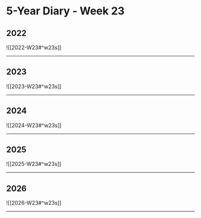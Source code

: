 # 5-Year Diary - Week 23

## 2022
![[2022-W23#^w23s]]

---
## 2023
![[2023-W23#^w23s]]

---
## 2024
![[2024-W23#^w23s]]

---
## 2025
![[2025-W23#^w23s]]

---
## 2026
![[2026-W23#^w23s]]

---